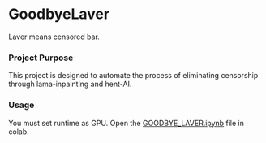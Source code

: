 # GoodbyeLaver
Laver means censored bar.

### Project Purpose
This project is designed to automate the process of eliminating censorship through lama-inpainting and hent-AI.

### Usage
You must set runtime as GPU.
Open the [GOODBYE_LAVER.ipynb](https://colab.research.google.com/drive/1MJ6w3nCzVfAX2bwEdxkPfgzQgAa12oFu?usp=sharing) file in colab.